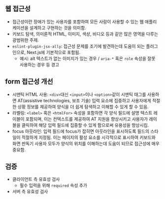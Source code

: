 ## 웹 접근성

- 접근성이란 장애가 있는 사용자를 포함하여 모든 사람이 사용할 수 있는 웹 애플리케이션을 설계하고 구현하는 것을 의미함.
- 키보드 탐색, 의미론적 HTML, 이미지, 색상, 비디오 등과 같은 많은 영역을 다루는 광범위한 주제.
- `eslint-plugin-jsx-ally`: 접근성 문제를 조기에 발견하는데 도움이 되는 플러그인으로, Next.js에 기본적으로 포함됨.
  - 예시: alt 텍스트가 없는 이미지가 있는 경우 / `aria-*` 혹은 `role` 속성을 잘못 사용하는 경우 등 경고

## form 접근성 개선

- 시맨틱 HTML 사용: `<div>`대신 `<input>`이나 `<option>`같이 시맨틱 태그를 사용하면 AT(assistive technologies, 보조 기술) 입력 요소에 집중하고 사용자에게 적절한 상황 정보를 제공하여 양식을 더 쉽게 탐색하고 이해할 수 있게 할 수 있음.
- 라벨링: `<label>` 혹은 `<htmlFor>` 속성을 포함하면 각 양식 필드에 설명 텍스트 레이블이 포함되며, 이는 컨텍스트를 제공하여 AT 지원을 향상시키고 사용자가 레이블을 클릭하여 해당 입력 필드에 집중할 수 있게 함으로써 유용성을 향상시킴.
- focus 아웃라인: 입력 필드에 focus가 잡히면 아웃라인을 표시하도록 필드의 스타일이 적절하게 지정됨. 이는 페이지의 활성 요소를 시각적으로 표시하여 키보드와 화면 판독기 사용자 모두가 양식의 위치를 이해하는데 도움이 되므로 접근성에 매우 중요함.

## 검증

- 클라이언트 측 유효성 검사
  - 필수 입력을 위해 `required` 속성 추가
- 서버 측 유효성 검사
